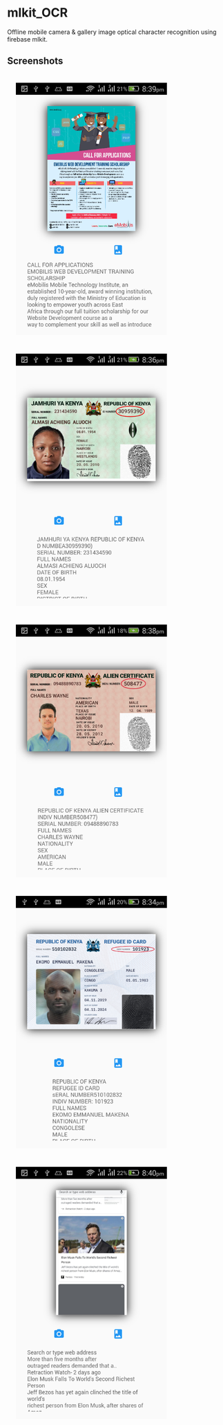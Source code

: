 # mlkit_OCR

Offline mobile camera & gallery image optical character recognition using firebase mlkit.

## Screenshots



<img src="screenshots\Screenshot_2021-01-21-20-39-55.png" width="350em" hspace=20 vspace=20/><img src="screenshots\Screenshot_2021-01-21-20-36-28.png" width="350em" hspace=20 vspace=20/><img src="screenshots\Screenshot_2021-01-21-20-38-07.png" width="350em" hspace=20 vspace=20/><img src="screenshots\Screenshot_2021-01-21-20-34-58.png" width="350em" hspace=20 vspace=20/><img src="screenshots\Screenshot_2021-01-21-20-40-33.png" width="350em" hspace=20 vspace=20/>
